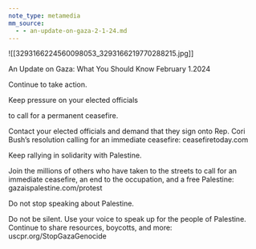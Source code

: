 ```yaml
---
note_type: metamedia
mm_source:
  - - an-update-on-gaza-2-1-24.md
---
```


![[3293166224560098053_3293166219770288215.jpg]]

An Update on Gaza:
What You Should Know
February 1.2024

Continue to take action.

Keep pressure on your elected officials

to call for a permanent ceasefire.

Contact your elected officials and demand that they sign onto
Rep. Cori Bush’s resolution calling for an immediate ceasefire:
ceasefiretoday.com

Keep rallying in solidarity with Palestine.

Join the millions of others who have taken to the streets to call
for an immediate ceasefire, an end to the occupation, and a
free Palestine: gazaispalestine.com/protest

Do not stop speaking about Palestine.

Do not be silent. Use your voice to speak up for the people of
Palestine. Continue to share resources, boycotts, and more:
uscpr.org/StopGazaGenocide

